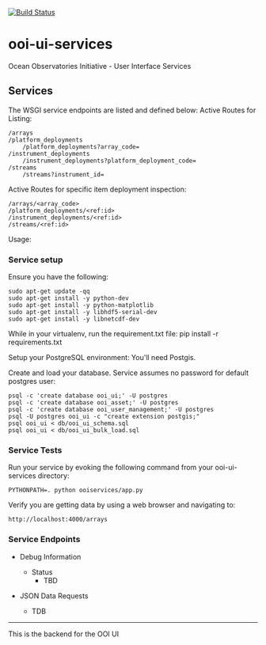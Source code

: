 [![Build Status](https://travis-ci.org/asascience-open/ooi-ui-services.svg?branch=master)](https://travis-ci.org/asascience-open/ooi-ui-services)

ooi-ui-services
===============

Ocean Observatories Initiative - User Interface Services

## Services
The WSGI service endpoints are listed and defined below:
Active Routes for Listing:

    /arrays
    /platform_deployments
        /platform_deployments?array_code=
    /instrument_deployments
        /instrument_deployments?platform_deployment_code=
    /streams
        /streams?instrument_id=

Active Routes for specific item deployment inspection:

    /arrays/<array_code>
    /platform_deployments/<ref:id>
    /instrument_deployments/<ref:id>
    /streams/<ref:id>
    
Usage:
### Service setup
Ensure you have the following:

    sudo apt-get update -qq
    sudo apt-get install -y python-dev
    sudo apt-get install -y python-matplotlib
    sudo apt-get install -y libhdf5-serial-dev
    sudo apt-get install -y libnetcdf-dev
      
While in your virtualenv, run the requirement.txt file:
    pip install -r requirements.txt

Setup your PostgreSQL environment:
    You'll need Postgis.

Create and load your database.  Service assumes no password for default postgres user:

    psql -c 'create database ooi_ui;' -U postgres
    psql -c 'create database ooi_asset;' -U postgres
    psql -c 'create database ooi_user_management;' -U postgres
    psql -U postgres ooi_ui -c "create extension postgis;"
    psql ooi_ui < db/ooi_ui_schema.sql
    psql ooi_ui < db/ooi_ui_bulk_load.sql

### Service Tests
Run your service by evoking the following command from your ooi-ui-services directory:
  
    PYTHONPATH=. python ooiservices/app.py

Verify you are getting data by using a web browser and navigating to:

    http://localhost:4000/arrays

### Service Endpoints

* Debug Information
  * Status
    * TBD

* JSON Data Requests
  * TDB


----

This is the backend for the OOI UI
